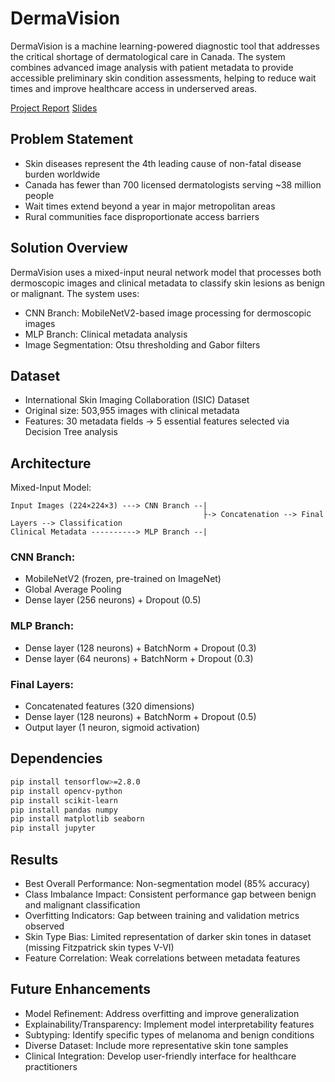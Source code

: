 # DermaVision

DermaVision is a machine learning-powered diagnostic tool that addresses the critical shortage of dermatological care in Canada. The system combines advanced image analysis with patient metadata to provide accessible preliminary skin condition assessments, helping to reduce wait times and improve healthcare access in underserved areas.

[Project Report](https://github.com/nina2dv/DermaVision/blob/main/Project%20Report_%20DermaVision%20(Team%20Salus).pdf)
[Slides](https://github.com/nina2dv/DermaVision/blob/main/DermaVision_%20Classifying%20and%20Diagnosing%20Skin%20Cancer.pdf)

## Problem Statement
- Skin diseases represent the 4th leading cause of non-fatal disease burden worldwide
- Canada has fewer than 700 licensed dermatologists serving ~38 million people
- Wait times extend beyond a year in major metropolitan areas
- Rural communities face disproportionate access barriers

## Solution Overview
DermaVision uses a mixed-input neural network model that processes both dermoscopic images and clinical metadata to classify skin lesions as benign or malignant. The system uses:
- CNN Branch: MobileNetV2-based image processing for dermoscopic images
- MLP Branch: Clinical metadata analysis
- Image Segmentation: Otsu thresholding and Gabor filters

## Dataset
- International Skin Imaging Collaboration (ISIC) Dataset
- Original size: 503,955 images with clinical metadata
- Features: 30 metadata fields → 5 essential features selected via Decision Tree analysis

## Architecture
Mixed-Input Model:
```
Input Images (224×224×3) ---> CNN Branch --|
                                           ├-> Concatenation --> Final Layers --> Classification
Clinical Metadata ----------> MLP Branch --|
```

### CNN Branch:
- MobileNetV2 (frozen, pre-trained on ImageNet)
- Global Average Pooling
- Dense layer (256 neurons) + Dropout (0.5)

### MLP Branch:
- Dense layer (128 neurons) + BatchNorm + Dropout (0.3)
- Dense layer (64 neurons) + BatchNorm + Dropout (0.3)

### Final Layers:
- Concatenated features (320 dimensions)
- Dense layer (128 neurons) + BatchNorm + Dropout (0.5)
- Output layer (1 neuron, sigmoid activation)


## Dependencies
```bash
pip install tensorflow>=2.8.0
pip install opencv-python
pip install scikit-learn
pip install pandas numpy
pip install matplotlib seaborn
pip install jupyter
```

## Results
- Best Overall Performance: Non-segmentation model (85% accuracy)
- Class Imbalance Impact: Consistent performance gap between benign and malignant classification
- Overfitting Indicators: Gap between training and validation metrics observed
- Skin Type Bias: Limited representation of darker skin tones in dataset (missing Fitzpatrick skin types V-VI)
- Feature Correlation: Weak correlations between metadata features

## Future Enhancements
- Model Refinement: Address overfitting and improve generalization
- Explainability/Transparency: Implement model interpretability features
- Subtyping: Identify specific types of melanoma and benign conditions
- Diverse Dataset: Include more representative skin tone samples
- Clinical Integration: Develop user-friendly interface for healthcare practitioners
